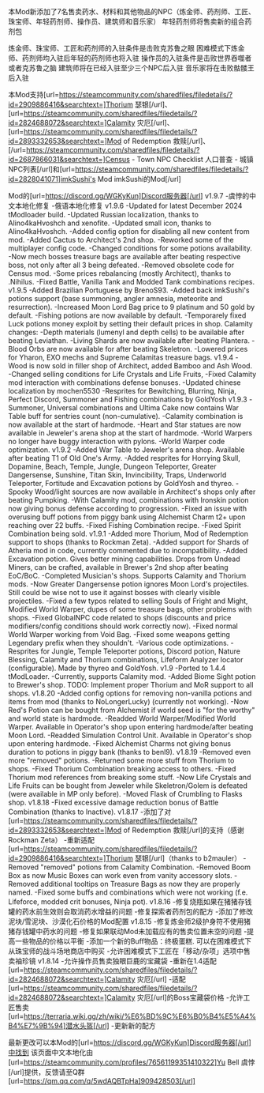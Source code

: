 本Mod新添加了7名售卖药水、材料和其他物品的NPC（炼金师、药剂师、工匠、珠宝师、年轻药剂师、操作员、建筑师和音乐家）
年轻药剂师将售卖新的组合药剂包

炼金师、珠宝师、工匠和药剂师的入驻条件是击败克苏鲁之眼
困难模式下炼金师、药剂师均入驻后年轻的药剂师也将入驻
操作员的入驻条件是击败世界吞噬者或者克苏鲁之脑
建筑师将在已经入驻至少三个NPC后入驻
音乐家将在击败骷髅王后入驻

本Mod支持[url=https://steamcommunity.com/sharedfiles/filedetails/?id=2909886416&searchtext=]Thorium 瑟银[/url]、[url=https://steamcommunity.com/sharedfiles/filedetails/?id=2824688072&searchtext=]Calamity 灾厄[/url]、[url=https://steamcommunity.com/sharedfiles/filedetails/?id=2893332653&searchtext=]Mod of Redemption 救赎[/url]、[/url=https://steamcommunity.com/sharedfiles/filedetails/?id=2687866031&searchtext=]Census - Town NPC Checklist 人口普查 - 城镇NPC列表[/url]和[url=https://steamcommunity.com/sharedfiles/filedetails/?id=2828041071]imkSushi's Mod imkSushi的Mod[/url]

Mod的[url=https://discord.gg/WGKyKun]Discord服务器[/url]
v1.9.7
-虞悖的中文本地化修复
-俄语本地化修复
v1.9.6
-Updated for latest December 2024 tModloader build.
-Updated Russian localization, thanks to Alino4kaHvoshch and xenofite.
-Updated small icon, thanks to Alino4kaHvoshch.
-Added config option for disabling all new content from mod.
-Added Cactus to Architect's 2nd shop.
-Reworked some of the multiplayer config code.
-Changed conditions for some potions availability.
-Now mech bosses treasure bags are available after beating respective boss, not only after all 3 being defeated.
-Removed obsolete code for Census mod.
-Some prices rebalancing (mostly Architect), thanks to .Nihilus.
-Fixed Battle, Vanilla Tank and Modded Tank combinations recipes.
v1.9.5
-Added Brazilian Portuguese by BrenoS93.
-Added back imkSushi's potions support (base summoning, angler amnesia, meteorite and resurrection).
-Increased Moon Lord Bag price to 9 platinum and 50 gold by default.
-Fishing potions are now available by default.
-Temporarely fixed Luck potions money exploit by setting their default prices in shop.
Calamity changes:
-Depth materials (lumenyl and depth cells) to be available after beating Leviathan.
-Living Shards are now available after beating Plantera.
-Blood Orbs are now available for after beating Skeletron.
-Lowered prices for Yharon, EXO mechs and Supreme Calamitas treasure bags.
v1.9.4
-Wood is now sold in filler shop of Architect, added Bamboo and Ash Wood.
-Changed selling conditions for Life Crystals and Life Fruits,
-Fixed Calamity mod interaction with combinations defense bonuses.
-Updated chinese localization by mochen5530
-Resprites for Bewitching, Blurring, Ninja, Perfect Discord, Summoner and Fishing combinations by GoldYosh
v1.9.3
-Summoner, Universal combinations and Ultima Cake now contains War Table buff for sentries count (non-cumulative).
-Calamity combination is now available at the start of hardmode.
-Heart and Star statues are now available in Jeweler's arena shop at the start of hardmode.
-World Warpers no longer have buggy interaction with pylons.
-World Warper code optimization.
v1.9.2
-Added War Table to Jeweler's arena shop. Available after beating T1 of Old One's Army.
-Added resprites for Horrying Skull, Dopamine, Beach, Temple, Jungle, Dungeon Teleporter, Greater Dangersense, Sunshine, Titan Skin, Invincibility, Traps, Underworld Teleporter, Fortitude and Excavation potions by GoldYosh and thyreo.
-Spooky Wood/light sources are now available in Architect's shops only after beating Pumpking.
-With Calamity mod, combinations with Ironskin potion now giving bonus defense according to progression.
-Fixed an issue with overusing buff potions from piggy bank using Alchemist Charm t2+ upon reaching over 22 buffs.
-Fixed Fishing Combination recipe.
-Fixed Spirit Combination being sold.
v1.9.1
-Added more Thorium, Mod of Redemption support to shops (thanks to Rockman Zeta).
-Added support for Shards of Atheria mod in code, currently commented due to incompatibility.
-Added Excavation potion. Gives better mining capabilities.
Drops from Undead Miners, can be crafted, available in Brewer's 2nd shop after beating EoC/BoC.
-Completed Musician's shops. Supports Calamity and Thorium mods.
-Now Greater Dangersense potion ignores Moon Lord's projectiles.
Still could be wise not to use it against bosses with clearly visible projectiles.
-Fixed a few typos related to selling Souls of Fright and Might, Modified World Warper, dupes of some treasure bags, other problems with shops.
-Fixed GlobalNPC code related to shops (discounts and price modifiers/config conditions should work correctly now).
-Fixed normal World Warper working from Void Bag.
-Fixed some weapons getting Legendary prefix when they shouldn't.
-Various code optimizations.
-Resprites for Jungle, Temple Teleporter potions, Discord potion, Nature Blessing, Calamity and Thorium combinations, Lifeform Analyzer locator (configurable).
Made by thyreo and GoldYosh.
v1.9
-Ported to 1.4.4 tModLoader.
-Currently, supports Calamity mod.
-Added Biome Sight potion to Brewer's shop.
TODO: Implement proper Thorium and MoR support to all shops.
v1.8.20
-Added config options for removing non-vanilla potions and items from mod (thanks to NoLongerLucky) (currently not working).
-Now Red's Potion can be bought from Alchemist if world seed is "for the worthy" and world state is hardmode.
-Readded World Warper/Modified World Warper. Available in Operator's shop upon entering hardmode/after beating Moon Lord.
-Readded Simulation Control Unit. Available in Operator's shop upon entering hardmode.
-Fixed Alchemist Charms not giving bonus duration to potions in piggy bank (thanks to benl9).
v1.8.19
-Removed even more "removed" potions.
-Returned some more stuff from Thorium to shops.
-Fixed Thorium Combination breaking access to others.
-Fixed Thorium mod references from breaking some stuff.
-Now Life Crystals and Life Fruits can be bought from Jeweler while Skeletron/Golem is defeated (were available in MP only before).
-Moved Flask of Crumbling to Flasks shop.
v1.8.18
-Fixed excessive damage reduction bonus of Battle Combination (thanks to Inactive).
v1.8.17
-添加了对[url=https://steamcommunity.com/sharedfiles/filedetails/?id=2893332653&searchtext=]Mod of Redemption 救赎[/url]的支持（感谢Rockman Zeta）
-重新适配[url=https://steamcommunity.com/sharedfiles/filedetails/?id=2909886416&searchtext=]Thorium 瑟银[/url]（thanks to b2mauler）
-Removed "removed" potions from Calamity Combination.
-Removed Boom Box as now Music Boxes can work even from vanity accessory slots.
-Removed additional tooltips on Treasure Bags as now they are properly named.
-Fixed some buffs and combinations which were not working (f.e. Lifeforce, modded crit bonuses, Ninja pot).
v1.8.16
-修复烧瓶如果在猪猪存钱罐的药水前生效则会取消药水增益的问题
-修复探索者药剂包的配方
-添加了修改泥块/雪泥块、沙漠化石价格的Mod配置
v1.8.15
-修复炼金师2级护身符不使用猪猪存钱罐中药水的问题
-修复如果联动Mod未加载应有的售卖位置未空的问题
-提高一些物品的价格以平衡
-添加一个新的Buff物品：终极蛋糕. 可以在困难模式下从珠宝师的战斗场地商店中购买
-允许困难模式下工匠在「移动/杂项」选项中售卖袖珍镜
v1.8.14
-允许操作员售卖独眼巨鹿的宝藏袋
-重新在1.4适配[url=https://steamcommunity.com/sharedfiles/filedetails/?id=2824688072&searchtext=]Calamity 灾厄[/url]
-适配[url=https://steamcommunity.com/sharedfiles/filedetails/?id=2824688072&searchtext=]Calamity 灾厄[/url]的Boss宝藏袋价格
-允许工匠售卖[url=https://terraria.wiki.gg/zh/wiki/%E6%BD%9C%E6%B0%B4%E5%A4%B4%E7%9B%94]潜水头盔[/url]
-更新新的配方

最新更改可以本Mod的[url=https://discord.gg/WGKyKun]Discord服务器[/url]中找到
该页面中文本地化由[url=https://steamcommunity.com/profiles/76561199351410322]Yu Bell 虞悖[/url]提供，反馈请至Q群[url=https://qm.qq.com/q/5wdAQBTpHa]909428503[/url]
